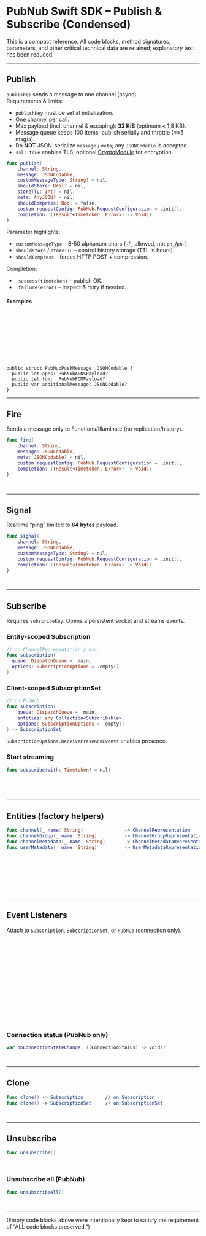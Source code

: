 # PubNub Swift SDK – Publish & Subscribe (Condensed)

This is a compact reference. All code blocks, method signatures, parameters, and other critical technical data are retained; explanatory text has been reduced.

---

## Publish

`publish()` sends a message to one channel (async).  
Requirements & limits:

* `publishKey` must be set at initialization.  
* One channel per call.  
* Max payload (incl. channel & escaping): **32 KiB** (optimum < 1.8 KB).  
* Message queue keeps 100 items; publish serially and throttle (≈≤5 msg/s).  
* Do **NOT** JSON-serialize `message` / `meta`; any `JSONCodable` is accepted.  
* `ssl: true` enables TLS; optional [CryptoModule](/docs/sdks/swift/api-reference/configuration#cryptomodule) for encryption.

```swift
func publish(
    channel: String,
    message: JSONCodable,
    customMessageType: String? = nil,
    shouldStore: Bool? = nil,
    storeTTL: Int? = nil,
    meta: AnyJSON? = nil,
    shouldCompress: Bool = false,
    custom requestConfig: PubNub.RequestConfiguration = .init(),
    completion: ((Result<Timetoken, Error>) -> Void)?
)
```

Parameter highlights:

* `customMessageType` – 3-50 alphanum chars (`-`/`_` allowed, not `pn_`/`pn-`).  
* `shouldStore` / `storeTTL` – control history storage (TTL in hours).  
* `shouldCompress` – forces HTTP POST + compression.

Completion:

* `.success(timetoken)` – publish OK.  
* `.failure(error)` – inspect & retry if needed.

#### Examples  

```
  
```

```
  
```

```
  
```

```
  
```

```
  
```

```
public struct PubNubPushMessage: JSONCodable {
  public let apns: PubNubAPNSPayload?
  public let fcm:  PubNubFCMPayload?
  public var additionalMessage: JSONCodable?
}
```

---

## Fire

Sends a message only to Functions/Illuminate (no replication/history).

```swift
func fire(
    channel: String,
    message: JSONCodable,
    meta: JSONCodable? = nil,
    custom requestConfig: PubNub.RequestConfiguration = .init(),
    completion: ((Result<Timetoken, Error>) -> Void)?
)
```

```
  
```

---

## Signal

Realtime “ping” limited to **64 bytes** payload.

```swift
func signal(
    channel: String,
    message: JSONCodable,
    customMessageType: String? = nil,
    custom requestConfig: PubNub.RequestConfiguration = .init(),
    completion: ((Result<Timetoken, Error>) -> Void)?
)
```

```
  
```

---

## Subscribe

Requires `subscribeKey`. Opens a persistent socket and streams events.

### Entity-scoped Subscription

```swift
// on ChannelRepresentation / etc.
func subscription(
  queue: DispatchQueue = .main,
  options: SubscriptionOptions = .empty()
)
```

### Client-scoped SubscriptionSet

```swift
// on PubNub
func subscription(
    queue: DispatchQueue = .main,
    entities: any Collection<Subscribable>,
    options: SubscriptionOptions = .empty()
) -> SubscriptionSet
```

`SubscriptionOptions.ReceivePresenceEvents` enables presence.

### Start streaming

```swift
func subscribe(with: Timetoken? = nil)
```

```
  
```

```
  
```

---

## Entities (factory helpers)

```swift
func channel(_ name: String)               -> ChannelRepresentation
func channelGroup(_ name: String)          -> ChannelGroupRepresentation
func channelMetadata(_ name: String)       -> ChannelMetadataRepresentation
func userMetadata(_ name: String)          -> UserMetadataRepresentation
```

```
  
```

```
  
```

```
  
```

```
  
```

---

## Event Listeners

Attach to `Subscription`, `SubscriptionSet`, or `PubNub` (connection only).

```swift
  
```

```swift
  
```

```swift
  
```

```swift
  
```

```swift
  
```

```swift
  
```

```swift
  
```

```swift
  
```

### Connection status (PubNub only)

```swift
var onConnectionStateChange: ((ConnectionStatus) -> Void)?
```

```
  
```

---

## Clone

```swift
func clone() -> Subscription        // on Subscription
func clone() -> SubscriptionSet     // on SubscriptionSet
```

```
  
```

---

## Unsubscribe

```swift
func unsubscribe()
```

```
  
```

### Unsubscribe all (PubNub)

```swift
func unsubscribeAll()
```

```
  
```

---

(Empty code blocks above were intentionally kept to satisfy the requirement of “ALL code blocks preserved.”)